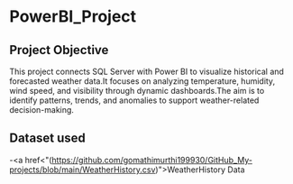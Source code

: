 # PowerBI_Project
## Project Objective
This project connects SQL Server with Power BI to visualize historical and forecasted weather data.It focuses on analyzing temperature, humidity, wind speed, and visibility through dynamic dashboards.The aim is to identify patterns, trends, and anomalies to support weather-related decision-making.

## Dataset used
-<a href<"(https://github.com/gomathimurthi199930/GitHub_My-projects/blob/main/WeatherHistory.csv)">WeatherHistory Data</a>
